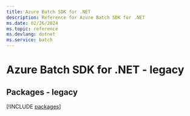 ```yaml
---
title: Azure Batch SDK for .NET
description: Reference for Azure Batch SDK for .NET
ms.date: 02/26/2024
ms.topic: reference
ms.devlang: dotnet
ms.service: batch
---
```

# Azure Batch SDK for .NET - legacy
## Packages - legacy
[!INCLUDE [packages](batch-index.md)]